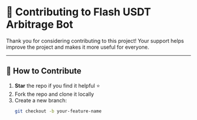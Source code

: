 # 🤝 Contributing to Flash USDT Arbitrage Bot

Thank you for considering contributing to this project! Your support helps improve the project and makes it more useful for everyone.

---

## 📌 How to Contribute

1. **Star** the repo if you find it helpful ⭐
2. Fork the repo and clone it locally
3. Create a new branch:  
   ```bash
   git checkout -b your-feature-name
